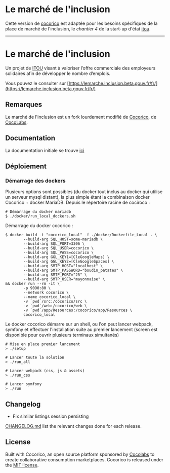 # Le marché de l'inclusion
Cette version de [cocorico](https://www.cocorico.io/) est adaptée pour les besoins
spécifiques de la place de marché de l'inclusion, le _chantier 4_ de la start-up d'état
[itou](https://beta.gouv.fr/startups/itou.html).

---
# Le marché de l'inclusion

Un projet de [ITOU](https://beta.gouv.fr/startups/itou.html) visant à
valoriser l’offre commerciale des employeurs solidaires afin de développer le nombre d’emplois.

Vous pouvez le consulter sur [https://lemarche.inclusion.beta.gouv.fr/fr/](https://lemarche.inclusion.beta.gouv.fr/fr/)

## Remarques
Le marché de l'inclusion est un fork lourdement modifié de [Cocorico](https://github.com/Cocolabs-SAS/cocorico), de [CocoLabs](https://www.cocolabs.com/en/?utm_source=google&utm_medium=cpc&utm_campaign=1485295889&utm_term=cocolabs&utm_content=284163607647&campaignid=1485295889&utm_source=google&utm_medium=cpc&gclid=CjwKCAjwy42FBhB2EiwAJY0yQlR2JYmQuW93jNtEG_mGi8SC_cscrJWef06jtCAudDm8AvtMWfY0oRoCiU0QAvD_BwE).

## Documentation
La documentation initiale se trouve [ici](doc/index.md)

## Déploiement
### Démarrage des dockers
Plusieurs options sont possibles (du docker tout inclus au docker qui utilise un serveur mysql distant), la plus simple étant la combinaison docker Cocorico + docker MariaDB.
Depuis le répertoire racine de cociroco :
```
# Démarrage du docker mariadb
$ ./docker/run_local_dockers.sh
```

Démarrage du docker cocorico :
```
$ docker build -t "cocorico_local" -f ./docker/Dockerfile_Local . \
        --build-arg SQL_HOST=some-mariadb \
        --build-arg SQL_PORT=3306 \
        --build-arg SQL_USER=cocorico \
        --build-arg SQL_PASS=cocorico \
        --build-arg GGL_KEY1=[CleGoogleMaps] \
        --build-arg GGL_KEY2=[CleGoogleSpaces] \
        --build-arg SMTP_HOST="localhost" \
        --build-arg SMTP_PASSWORD="boudin_patates" \
        --build-arg SMTP_PORT="25" \
        --build-arg SMTP_USER="mayonnaise" \
&& docker run --rm -it \
        -p 9090:80 \
        --network cocorico \
        --name cocorico_local \
        -v `pwd`/src:/cocorico/src \
        -v `pwd`/web:/cocorico/web \
        -v `pwd`/app/Resources:/cocorico/app/Resources \
        cocorico_local
```
Le docker cocorico démarre sur un shell, ou l'on peut lancer webpack, symfony et effectuer l'installation suite au premier lancement (screen est disponible pour ouvrir plusieurs terminaux simultanés)
```
# Mise en place premier lancement
> ./setup

# Lancer toute la solution
> ./run_all

# Lancer webpack (css, js & assets)
> ./run_css

# Lancer symfony
> ./run
```

## Changelog
 - Fix similar listings session persisting

[CHANGELOG.md](CHANGELOG.md) list the relevant changes done for each release.

## License

Built with Cocorico, an open source platform sponsored by [Cocolabs](https://www.cocolabs.com/en/?utm_source=github&utm_medium=cocorico-page&utm_campaign=organic) to create collaborative consumption marketplaces.
Cocorico is released under the [MIT license](LICENSE).
